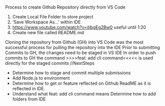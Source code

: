 Process to create Github Repository directly from VS Code
1.	Create Local File Folder to store project
2.	‘Save Workspace As…’ within IDE
3.	https://www.youtube.com/watch?v=iIibgEg2Bw0 useful until  1:20
4. Create new file called README.md 


Cloning the repository from Github (GH) into VS Code was the most successful process for pulling the repository into the IDE
Prior to submitting Commits to GH, the changes need to be staged in VS IDE
In order to push commits to GH the command >>>>feat: add cli command<<<<< is used directly for the staged commits
//NextSteps
* Determine how to stage and commit multiple submissions 
* Add Node.js to environment 
* Determine how to get or feature reflected on Github ReadME as it is reflected in IDE. 
* Understand what feat: add cli command means Determine how to add folders from IDE

